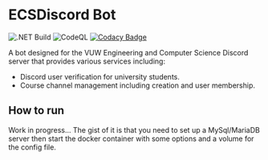 # ECSDiscord Bot
![.NET Build](https://github.com/BIOS9/ECSDiscord/workflows/.NET%20Build/badge.svg)
![CodeQL](https://github.com/BIOS9/ECSDiscord/workflows/CodeQL/badge.svg)
[![Codacy Badge](https://app.codacy.com/project/badge/Grade/db433ed5699e429896c4cabd8be2a3e7)](https://app.codacy.com/gh/BIOS9/ECSDiscord/dashboard?utm_source=gh&utm_medium=referral&utm_content=&utm_campaign=Badge_grade)

A bot designed for the VUW Engineering and Computer Science Discord server that provides various services including:
*   Discord user verification for university students.
*   Course channel management including creation and user membership.

## How to run
Work in progress...
The gist of it is that you need to set up a MySql/MariaDB server then start the docker container with some options and a volume for the config file.

